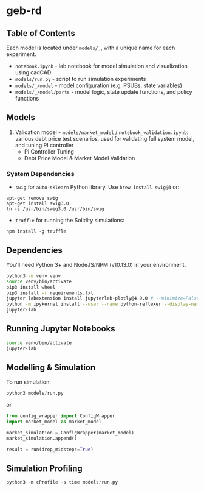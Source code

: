 # geb-rd

## Table of Contents

Each model is located under `models/_`, with a unique name for each experiment.

* `notebook.ipynb` - lab notebook for model simulation and visualization using cadCAD
* `models/run.py` - script to run simulation experiments
* `models/_/model` - model configuration (e.g. PSUBs, state variables)
* `models/_/model/parts` - model logic, state update functions, and policy functions

## Models

1. Validation model - `models/market_model` / `notebook_validation.ipynb`: various debt price test scenarios, used for validating full system model, and tuning PI controller
   * PI Controller Tuning
   * Debt Price Model & Market Model Validation

### System Dependencies

* `swig` for `auto-sklearn` Python library. Use `brew install swig@3` or:

```
apt-get remove swig
apt-get install swig3.0
ln -s /usr/bin/swig3.0 /usr/bin/swig
```

* `truffle` for running the Solidity simulations:

```
npm install -g truffle
```

## Dependencies

You'll need Python 3+ and NodeJS/NPM (v10.13.0) in your environment.

```bash
python3 -m venv venv
source venv/bin/activate
pip3 install wheel
pip3 install -r requirements.txt
jupyter labextension install jupyterlab-plotly@4.9.0 # --minimize=False
python -m ipykernel install --user --name python-reflexer --display-name "Python (Reflexer)"
jupyter-lab
```

## Running Jupyter Notebooks

```bash
source venv/bin/activate
jupyter-lab
```

## Modelling & Simulation

To run simulation:
```python
python3 models/run.py
```
or
```python
from config_wrapper import ConfigWrapper
import market_model as market_model

market_simulation = ConfigWrapper(market_model)
market_simulation.append()

result = run(drop_midsteps=True)
```

## Simulation Profiling

```python
python3 -m cProfile -s time models/run.py
```
